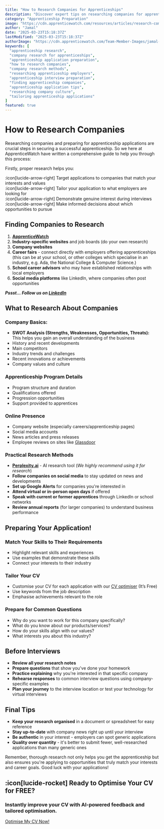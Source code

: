 ```yaml
---
title: "How to Research Companies for Apprenticeships"
description: "Discover expert tips on researching companies for apprenticeships. Learn how to tailor applications, prepare for interviews, and secure your dream role."
category: "Apprenticeship Preparation"
image: "https://cdn.apprenticewatch.com/resources/articles/research-companies.png"
author: "Jamal"
date: "2025-03-23T15:18:37Z"
lastModified: "2025-03-23T15:18:37Z"
authorImage: "https://cdn.apprenticewatch.com/Team-Member-Images/jamal-av.png"
keywords: [
  "apprenticeship research", 
  "company research for apprenticeships", 
  "apprenticeship application preparation", 
  "how to research companies", 
  "company research methods", 
  "researching apprenticeship employers", 
  "apprenticeship interview preparation", 
  "finding apprenticeship companies", 
  "apprenticeship application tips", 
  "researching company culture", 
  "tailoring apprenticeship applications"
]
featured: true
---
```


# How to Research Companies

Researching companies and preparing for apprenticeship applications are crucial steps in securing a successful apprenticeship. So we here at ApprenticeWatch have written a comprehensive guide to help you through this process:

Firstly, proper research helps you:

:icon[lucide-arrow-right]   Target applications to companies that match your interests and values <br>
:icon[lucide-arrow-right]   Tailor your application to what employers are looking for <br>
:icon[lucide-arrow-right]   Demonstrate genuine interest during interviews <br>
:icon[lucide-arrow-right]   Make informed decisions about which opportunities to pursue

## Finding Companies to Research

1.  **[ApprenticeWatch](/apprenticeships)**
2.  **Industry-specific websites** and job boards (do your own research)
3.  **Company websites**
4.  **Career fairs** - connect directly with employers offering apprenticeships (this can be at your school, or other colleges which specialise in an industry, e.g. Ada, the National College & Computer Science.)
5.  **School career advisors** who may have established relationships with local employers
6.  **Social media platforms** like LinkedIn, where companies often post opportunities

***Pssst... Follow us on [LinkedIn](https://www.linkedin.com/company/apprenticewatch)***

## What to Research About Companies

### Company Basics:

*   **SWOT Analysis (Strengths, Weaknesses, Opportunities, Threats):** This helps you gain an overall understanding of the business
*   History and recent developments
*   Main competitors
*   Industry trends and challenges
*   Recent innovations or achievements
*   Company values and culture

### Apprenticeship Program Details

*   Program structure and duration
*   Qualifications offered
*   Progression opportunities
*   Support provided to apprentices

### Online Presence

*   Company website (especially careers/apprenticeship pages)
*   Social media accounts
*   News articles and press releases
*   Employee reviews on sites like [Glassdoor](https://www.glassdoor.co.uk/)

### Practical Research Methods

*   **[Perplexity.ai](https://www.perplexity.ai/)** - AI research tool (*We highly recommend using it for research*)
*   **Follow companies on social media** to stay updated on news and developments
*   **Set up Google Alerts** for companies you're interested in
*   **Attend virtual or in-person open days** if offered
*   **Speak with current or former apprentices** through LinkedIn or school networks
*   **Review annual reports** (for larger companies) to understand business performance

## Preparing Your Application!

### Match Your Skills to Their Requirements

*   Highlight relevant skills and experiences
*   Use examples that demonstrate these skills
*   Connect your interests to their industry

### Tailor Your CV

*   Customise your CV for each application with our [CV optimiser](/cv-optimiser) (It’s Free)
*   Use keywords from the job description
*   Emphasise achievements relevant to the role

### Prepare for Common Questions

*   Why do you want to work for this company specifically?
*   What do you know about our products/services?
*   How do your skills align with our values?
*   What interests you about this industry?

## Before Interviews

*   **Review all your research notes**
*   **Prepare questions** that show you've done your homework
*   **Practice explaining** why you're interested in that specific company
*   **Rehearse responses** to common interview questions using company-specific examples
*   **Plan your journey** to the interview location or test your technology for virtual interviews

## Final Tips

*   **Keep your research organised** in a document or spreadsheet for easy reference
*   **Stay up-to-date** with company news right up until your interview
*   **Be authentic** in your interest - employers can spot generic applications
*   **Quality over quantity** - it's better to submit fewer, well-researched applications than many generic ones

Remember, thorough research not only helps you get the apprenticeship but also ensures you're applying to opportunities that truly match your interests and career goals. Good luck with your applications!

## :icon[lucide-rocket] Ready to Optimise Your CV for FREE?

<div class="article-cta">
  <h3 class="article-cta-title">Instantly improve your CV with AI-powered feedback and tailored optimisation.</h3>
  <a href="/optimise-cv" class="article-cta-button">Optimise My CV Now!</a>
</div>